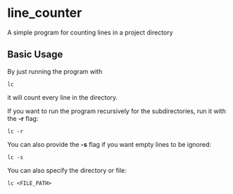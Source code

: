 # line_counter
A simple program for counting lines in a project directory

## Basic Usage
By just running the program with

    lc

it will count every line in the directory.

If you want to run the program recursively for the subdirectories, run it with the **-r** flag:

    lc -r

You can also provide the **-s** flag if you want empty lines to be ignored:

    lc -s


You can also specify the directory or file:

    lc <FILE_PATH>
    
